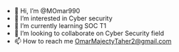 - 👋 Hi, I’m @MOmar990
- 👀 I’m interested in Cyber security
- 🌱 I’m currently learning SOC T1
- 💞️ I’m looking to collaborate on Cyber Security field
- 📫 How to reach me OmarMajectyTaher2@gmail.com

<!---
MOmar990/MOmar990 is a ✨ special ✨ repository because its `README.md` (this file) appears on your GitHub profile.
You can click the Preview link to take a look at your changes.
--->
